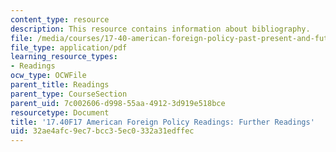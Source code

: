 ```yaml
---
content_type: resource
description: This resource contains information about bibliography.
file: /media/courses/17-40-american-foreign-policy-past-present-and-future-fall-2017/32ae4afc9ec7bcc35ec0332a31edffec_MIT17_40F17_FurtherReading.pdf
file_type: application/pdf
learning_resource_types:
- Readings
ocw_type: OCWFile
parent_title: Readings
parent_type: CourseSection
parent_uid: 7c002606-d998-55aa-4912-3d919e518bce
resourcetype: Document
title: '17.40F17 American Foreign Policy Readings: Further Readings'
uid: 32ae4afc-9ec7-bcc3-5ec0-332a31edffec
---
```

